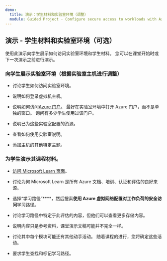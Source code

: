 ```yaml
---
demo:
  title: 演示：学生材料和实验室环境（调整）
  module: Guided Project - Configure secure access to workloads with Azure virtual networking services
---
```

## 演示 - 学生材料和实验室环境（可选）

使用此演示向学生展示如何访问实验室环境和学生材料。 您可以在课堂开始时或下一次演示之前进行演示。 

### 向学生展示实验室环境（根据实验室主机进行调整）

- 讨论学生如何访问实验室环境。 

- 说明如何登录虚拟机主机。

- 说明如何访问[Azure 门户](https://portal.azure.com)。 最好在实验室环境中打开 Azure 门户，而不是单独的窗口。 询问有多少学生使用过该门户。 

- 说明已为这些实验室配置的资源。

- 查看如何使用实验室说明。 

- 添加主机的其他特定主题。 

### 为学生演示其课程材料。

- [访问 Microsoft Learn 页面](https://learn.microsoft.com)。

- 讨论为何 Microsoft Learn 是所有 Azure 文档、培训、认证和评估的良好来源。 

- 选择“学习路径”****，然后搜索**使用 Azure 虚拟网络配置对工作负荷的安全访问**学习路径。

- 讨论学习路径中特定于此评估的内容，但他们可以查看更多存储内容。

- 说明内容只是参考资料，课堂演示文稿可能并不完全一样。

- 讨论其中每个模块可能还有其他动手活动。 随着课程的进行，您将确定这些活动。 

- 要求学生查找和标记学习路径。

 